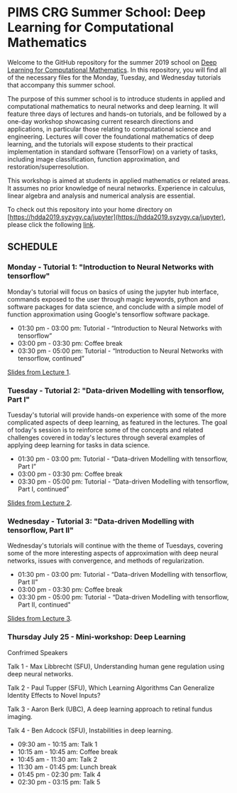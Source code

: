 # PIMS CRG Summer School: Deep Learning for Computational Mathematics

Welcome to the GitHub repository for the summer 2019 school on [Deep Learning for Computational Mathematics](http://www.pims.math.ca/scientific-event/190722-pcssdlcm). In this repository, you will find all of the necessary files for the Monday, Tuesday, and Wednesday tutorials that accompany this summer school. 

The purpose of this summer school is to introduce students in applied and computational mathematics to neural networks and deep learning. It will feature three days of lectures and hands-on tutorials, and be followed by a one-day workshop showcasing current research directions and applications, in particular those relating to computational science and engineering. Lectures will cover the foundational mathematics of deep learning, and the tutorials will expose students to their practical implementation in standard software (TensorFlow) on a variety of tasks, including image classification, function approximation, and restoration/superresolution.

This workshop is aimed at students in applied mathematics or related areas. It assumes no prior knowledge of neural networks. Experience in calculus, linear algebra and analysis and numerical analysis are essential.

To check out this repository into your home directory on [https://hdda2019.syzygy.ca/jupyter](https://hdda2019.syzygy.ca/jupyter), please click the following [link](https://hdda2019.syzygy.ca/jupyter/user-redirect/git-pull?repo=https://github.com/ndexter/DLforCompMath).


## SCHEDULE

### Monday - Tutorial 1: "Introduction to Neural Networks with tensorflow"

Monday's tutorial will focus on basics of using the jupyter hub interface, commands exposed to the user through magic keywords, python and software packages for data science, and conclude with a simple model of function approximation using Google's tensorflow software package.

<!--- - 10:00 am - 11:00 am: Lecture - "Introduction to Neural Networks”
- 11:00 am - 11:30 am: Coffee break
- 11:30 am - 12:30 pm: Lecture - “Introduction to Neural Networks, continued”
- 12:30 pm - 01:30 pm: Lunch break --->
- 01:30 pm - 03:00 pm: Tutorial - “Introduction to Neural Networks with tensorflow”
- 03:00 pm - 03:30 pm: Coffee break
- 03:30 pm - 05:00 pm: Tutorial - “Introduction to Neural Networks with tensorflow, continued”

[Slides from Lecture 1](https://www.dropbox.com/s/ke8iqpohf9bwpa5/Lecture%201.pdf?dl=0).

### Tuesday - Tutorial 2: "Data-driven Modelling with tensorflow, Part I"

Tuesday's tutorial will provide hands-on experience with some of the more complicated aspects of deep learning, as featured in the lectures. The goal of today's session is to reinforce some of the concepts and related challenges covered in today's lectures through several examples of applying deep learning for tasks in data science.

<!--- - 10:00 am - 11:00 am: Lecture - “From Neural Networks to Deep Learning”
- 11:00 am - 11:30 am: Coffee break
- 11:30 am - 12:30 pm: Lecture - “From Neural Networks to Deep Learning, continued”
- 12:30 pm - 01:30 pm: Lunch break --->
- 01:30 pm - 03:00 pm: Tutorial - “Data-driven Modelling with tensorflow, Part I”
- 03:00 pm - 03:30 pm: Coffee break
- 03:30 pm - 05:00 pm: Tutorial - “Data-driven Modelling with tensorflow, Part I, continued”

[Slides from Lecture 2](https://www.dropbox.com/s/2h4pkmf3xu5tso1/Lecture%202.pdf?dl=0).

### Wednesday - Tutorial 3: "Data-driven Modelling with tensorflow, Part II"

Wednesday's tutorials will continue with the theme of Tuesdays, covering some of the more interesting aspects of approximation with deep neural networks, issues with convergence, and methods of regularization.

<!--- - 10:00 am - 11:00 am: Lecture - “Approximation Theory for Neural Networks”
- 11:00 am - 11:30 am: Coffee break
- 11:30 am - 12:30 pm: Lecture - “Approximation Theory for Neural Networks, continued”
- 12:30 pm - 01:30 pm: Lunch break --->
- 01:30 pm - 03:00 pm: Tutorial - “Data-driven Modelling with tensorflow, Part II”
- 03:00 pm - 03:30 pm: Coffee break
- 03:30 pm - 05:00 pm: Tutorial - “Data-driven Modelling with tensorflow, Part II, continued"

[Slides from Lecture 3](https://www.dropbox.com/s/s46wu8x5zp4msge/Lecture%203.pdf?dl=0).

### Thursday July 25 - Mini-workshop: Deep Learning

Confrimed Speakers

Talk 1 - Max Libbrecht (SFU), Understanding human gene regulation using deep neural networks.

Talk 2 - Paul Tupper (SFU), Which Learning Algorithms Can Generalize Identity Effects to Novel Inputs?

Talk 3 - Aaron Berk (UBC), A deep learning approach to retinal fundus imaging.

Talk 4 - Ben Adcock (SFU), Instabilities in deep learning.

- 09:30 am - 10:15 am: Talk 1
- 10:15 am - 10:45 am: Coffee break
- 10:45 am - 11:30 am: Talk 2
- 11:30 am - 01:45 pm: Lunch break
- 01:45 pm - 02:30 pm: Talk 4
- 02:30 pm - 03:15 pm: Talk 5
